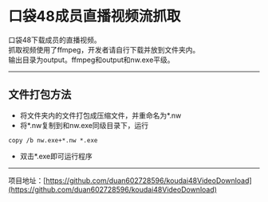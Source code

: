 # 口袋48成员直播视频流抓取

口袋48下载成员的直播视频。  
抓取视频使用了ffmpeg，开发者请自行下载并放到文件夹内。  
输出目录为output。ffmpeg和output和nw.exe平级。

---

## 文件打包方法
* 将文件夹内的文件打包成压缩文件，并重命名为*.nw
* 将*.nw复制到和nw.exe同级目录下，运行
```
copy /b nw.exe+*.nw *.exe
```
* 双击*.exe即可运行程序

---

项目地址：[https://github.com/duan602728596/koudai48VideoDownload](https://github.com/duan602728596/koudai48VideoDownload)